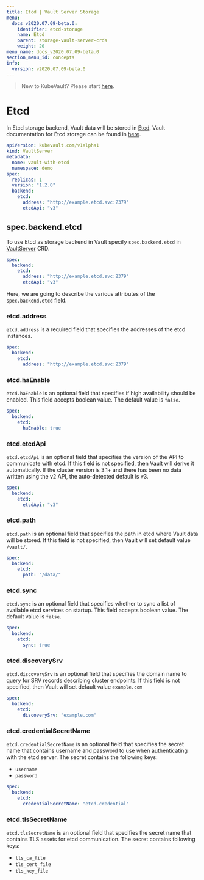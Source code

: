```yaml
---
title: Etcd | Vault Server Storage
menu:
  docs_v2020.07.09-beta.0:
    identifier: etcd-storage
    name: Etcd
    parent: storage-vault-server-crds
    weight: 20
menu_name: docs_v2020.07.09-beta.0
section_menu_id: concepts
info:
  version: v2020.07.09-beta.0
---
```


> New to KubeVault? Please start [here](/docs/v2020.07.09-beta.0/concepts/README).

# Etcd

In Etcd storage backend, Vault data will be stored in [Etcd](https://coreos.com/etcd/). Vault documentation for Etcd storage can be found in [here](https://www.vaultproject.io/docs/configuration/storage/etcd.html).

```yaml
apiVersion: kubevault.com/v1alpha1
kind: VaultServer
metadata:
  name: vault-with-etcd
  namespace: demo
spec:
  replicas: 1
  version: "1.2.0"
  backend:
    etcd:
      address: "http://example.etcd.svc:2379"
      etcdApi: "v3"
```

## spec.backend.etcd

To use Etcd as storage backend in Vault specify `spec.backend.etcd` in [VaultServer](/docs/v2020.07.09-beta.0/concepts/vault-server-crds/vaultserver) CRD.

```yaml
spec:
  backend:
    etcd:
      address: "http://example.etcd.svc:2379"
      etcdApi: "v3"
```

Here, we are going to describe the various attributes of the `spec.backend.etcd` field.

### etcd.address

`etcd.address` is a required field that specifies the addresses of the etcd instances.

```yaml
spec:
  backend:
    etcd:
      address: "http://example.etcd.svc:2379"
```

### etcd.haEnable

`etcd.haEnable` is an optional field that specifies if high availability should be enabled. This field accepts boolean value. The default value is `false`.

```yaml
spec:
  backend:
    etcd:
      haEnable: true
```

### etcd.etcdApi

`etcd.etcdApi` is an optional field that specifies the version of the API to communicate with etcd. If this field is not specified, then Vault will derive it automatically. If the cluster version is 3.1+ and there has been no data written using the v2 API, the auto-detected default is v3.

```yaml
spec:
  backend:
    etcd:
      etcdApi: "v3"
```

### etcd.path

`etcd.path` is an optional field that specifies the path in etcd where Vault data will be stored. If this field is not specified, then Vault will set default value `/vault/`.

```yaml
spec:
  backend:
    etcd:
      path: "/data/"
```

### etcd.sync

`etcd.sync` is an optional field that specifies whether to sync a list of available etcd services on startup. This field accepts boolean value. The default value is `false`.

```yaml
spec:
  backend:
    etcd:
      sync: true
```

### etcd.discoverySrv

`etcd.discoverySrv` is an optional field that specifies the domain name to query for SRV records describing cluster endpoints. If this field is not specified, then Vault will set default value `example.com`

```yaml
spec:
  backend:
    etcd:
      discoverySrv: "example.com"
```

### etcd.credentialSecretName

`etcd.credentialSecretName` is an optional field that specifies the secret name that contains username and password to use when authenticating with the etcd server. The secret contains the following keys: 

- `username`
- `password`

```yaml
spec:
  backend:
    etcd:
      credentialSecretName: "etcd-credential"
```

### etcd.tlsSecretName

`etcd.tlsSecretName` is an optional field that specifies the secret name that contains TLS assets for etcd communication. The secret contains following keys:

- `tls_ca_file`
- `tls_cert_file`
- `tls_key_file`
